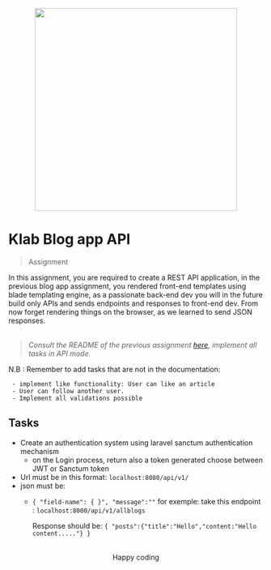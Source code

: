 <p align="center"><a href="https://laravel.com" target="_blank"><img src="https://raw.githubusercontent.com/laravel/art/master/logo-lockup/5%20SVG/2%20CMYK/1%20Full%20Color/laravel-logolockup-cmyk-red.svg" width="400"></a></p>

# Klab Blog app API

> Assignment

In this assignment, you are required to create a REST API application, in the previous blog app assignment, you rendered front-end templates using blade templating engine, as a passionate back-end dev you will in the future build only APIs and sends endpoints and responses to front-end dev.
From now forget rendering things on the browser, as we learned to send JSON responses.<br><br>
> *Consult the README of the previous assignment [here](https://github.com/muhenge/Klab-blog-app), implement all tasks in API mode.*

N.B : Remember to add tasks that are not in the documentation:

     - implement like functionality: User can like an article
     - User can follow another user.
     - Implement all validations possible
## Tasks
- Create an authentication system using laravel sanctum authentication mechanism
  - on the Login process, return also a token generated choose between JWT or Sanctum token
- Url must be in this format: `localhost:8080/api/v1/`
- json must be:
  - `{ "field-name": { }", "message":""` for exemple:
    take this endpoint :  `localhost:8000/api/v1/allblogs`

    Response should be:
    `{
      "posts":{"title":"Hello","content:"Hello content....."}
    }`<br><br>

 <div align="center">Happy coding</div>
